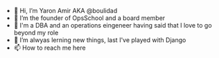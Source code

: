 - 👋 Hi, I’m Yaron Amir AKA @boulidad
- 👀 I’m the founder of OpsSchool and a board member
- 💞️ I'm a DBA and an operations eingeneer having said that I love to go beyond my role
- 🌱 I’m alwyas lerning new things, last I've played with Django
- 📫 How to reach me here

<!---
boulidad/boulidad is a ✨ special ✨ repository because its `README.md` (this file) appears on your GitHub profile.
You can click the Preview link to take a look at your changes.
--->
